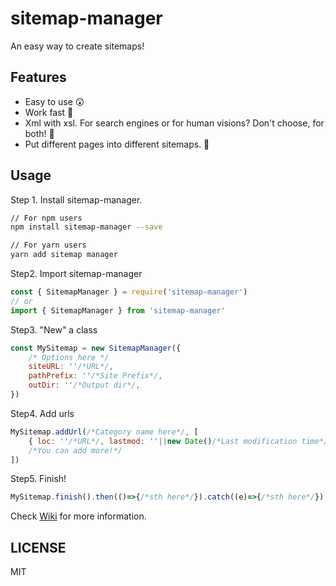 # sitemap-manager
An easy way to create sitemaps!

## Features

- Easy to use 😲
- Work fast 🚀
- Xml with xsl. For search engines or for human visions? Don't choose, for both! 🥳
- Put different pages into different sitemaps. 🧺

## Usage

Step 1. Install sitemap-manager.
```zsh
// For npm users
npm install sitemap-manager --save

// For yarn users
yarn add sitemap manager
```

Step2. Import sitemap-manager
```js
const { SitemapManager } = require('sitemap-manager')
// or
import { SitemapManager } from 'sitemap-manager'
```

Step3. "New" a class
```js
const MySitemap = new SitemapManager({
    /* Options here */
    siteURL: ''/*URL*/,
    pathPrefix: ''/*Site Prefix*/,
    outDir: ''/*Output dir*/,
})
```

Step4. Add urls
```js
MySitemap.addUrl(/*Category name here*/, [
    { loc: ''/*URL*/, lastmod: ''||new Date()/*Last modification time*/, changefreq: ''||1-7/*Change frequence*/, priority: 0.0-1.0 /*Priority*/ },
    /*You can add more!*/
])
```

Step5. Finish!
```js
MySitemap.finish().then(()=>{/*sth here*/}).catch((e)=>{/*sth here*/})
```

Check [Wiki](https://github.com/CBW2007/sitemap-manager/wiki) for more information.

## LICENSE

MIT
